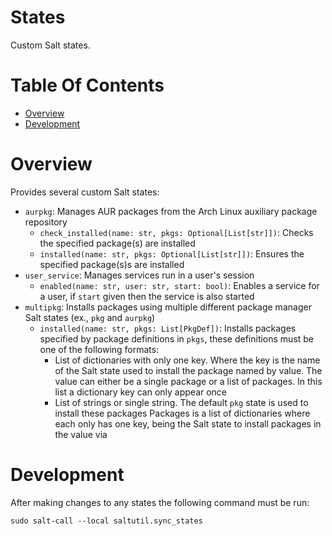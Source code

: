 # States
Custom Salt states.

# Table Of Contents
- [Overview](#overview)
- [Development](#development)

# Overview
Provides several custom Salt states:

- `aurpkg`: Manages AUR packages from the Arch Linux auxiliary package repository
  - `check_installed(name: str, pkgs: Optional[List[str]])`: Checks the specified package(s) are installed
  - `installed(name: str, pkgs: Optional[List[str]])`: Ensures the specified package(s)s are installed
- `user_service`: Manages services run in a user's session
  - `enabled(name: str, user: str, start: bool)`: Enables a service for a user, if `start` given then the service is also started
- `multipkg`: Installs packages using multiple different package manager Salt states (ex., `pkg` and `aurpkg`)
  - `installed(name: str, pkgs: List[PkgDef])`: Installs packages specified by package definitions in `pkgs`, these definitions must be one of the following formats:
      - List of dictionaries with only one key. Where the key is the name of the Salt state used to install the package named by value. The value can either be a single package or a list of packages. In this list a dictionary key can only appear once
      - List of strings or single string. The default `pkg` state is used to install these packages
  Packages is a list of dictionaries where each only has one key, being the Salt state to install packages in the value via
  
# Development
After making changes to any states the following command must be run:

```
sudo salt-call --local saltutil.sync_states
```
